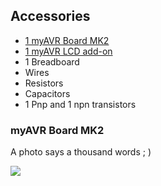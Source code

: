 ## Accessories

- [1 myAVR Board MK2](http://shop.myavr.com/systemboards%20and%20programmer/myAVR%20Board%20MK2,%20equipped.htm?sp=article.sp.php&artID=40)
- [1 myAVR LCD add-on](http://shop.myavr.com/Additional%20modules%20and%20accessories/myAVR%20LCD%20add-on,%20for%20text,%205%20V.htm?sp=article.sp.php&artID=15)
- 1 Breadboard
- Wires
- Resistors
- Capacitors
- 1 Pnp and 1 npn transistors


### myAVR Board MK2

A photo says a thousand words ; )

![]({{site.baseurl}}/mr-mahir/avr-c-programming/blob/master/chapter-01/AvrBoardMK2.JPG)